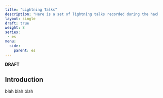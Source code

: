 ```yaml
---
title: "Lightning Talks"
description: "Here is a set of lightning talks recorded during the hack delivery."
layout: single
draft: true
weight: 8
series:
 - es
menu:
  side:
    parent: es
---
```


**DRAFT**

## Introduction

blah blah blah
